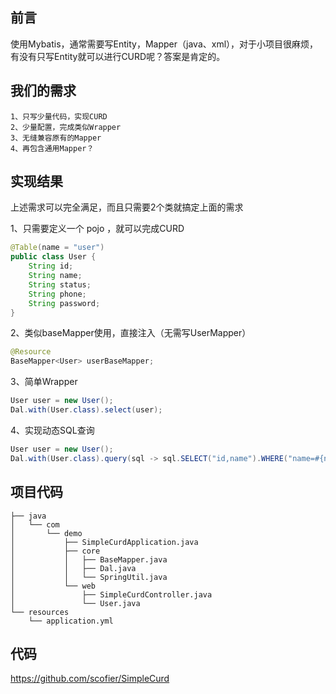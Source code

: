 ## 前言

使用Mybatis，通常需要写Entity，Mapper（java、xml），对于小项目很麻烦，有没有只写Entity就可以进行CURD呢？答案是肯定的。

## 我们的需求
```
1、只写少量代码，实现CURD
2、少量配置，完成类似Wrapper
3、无缝兼容原有的Mapper
4、再包含通用Mapper？
```
## 实现结果

上述需求可以完全满足，而且只需要2个类就搞定上面的需求

1、只需要定义一个 pojo ，就可以完成CURD
```java
@Table(name = "user")
public class User {
    String id;
    String name;
    String status;
    String phone;
    String password;
}
```
2、类似baseMapper使用，直接注入（无需写UserMapper）
```java
@Resource
BaseMapper<User> userBaseMapper;
```
3、简单Wrapper
```java
User user = new User();
Dal.with(User.class).select(user);
```
4、实现动态SQL查询
```java
User user = new User();
Dal.with(User.class).query(sql -> sql.SELECT("id,name").WHERE("name=#{name}"), user);
```

## 项目代码

```
├── java
│   └── com
│       └── demo
│           ├── SimpleCurdApplication.java
│           ├── core
│           │   ├── BaseMapper.java
│           │   ├── Dal.java
│           │   └── SpringUtil.java
│           └── web
│               ├── SimpleCurdController.java
│               └── User.java
└── resources
    └── application.yml
```


## 代码

https://github.com/scofier/SimpleCurd
